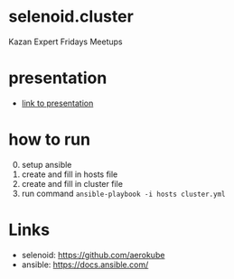 # selenoid.cluster
Kazan Expert Fridays Meetups

# presentation
- [link to presentation](https://docs.google.com/presentation/d/12LUvzq_f2p3N-4H7BAqqi8ekwX4tRVly-fIhD_sHTLM/edit?usp=sharing)

# how to run
0. setup ansible
1. create and fill in hosts file
2. create and fill in cluster file
3. run command `ansible-playbook -i hosts cluster.yml`

# Links
- selenoid: https://github.com/aerokube
- ansible: https://docs.ansible.com/
